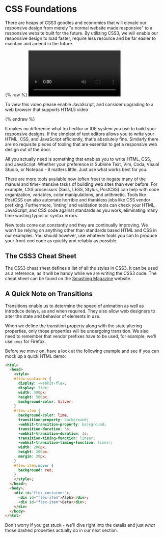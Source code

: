 # CSS Foundations

There are heaps of CSS3 goodies and economies that will elevate our responsive design from merely "a normal website made responsive" to a responsive website built for the future. By utilizing CSS3, we will enable our responsive design to load faster, require less resource and be far easier to maintain and amend in the future.

{% raw %}
<video id="videoEmbed" class="video-js vjs-default-skin vjs-16-9 vjs-big-play-centered vjs-fluid" controls preload="auto" data-setup="{}">
  <source src="assets/css.mp4" type="video/mp4">
  <p class="vjs-no-js">To view this video please enable JavaScript, and consider upgrading to a web browser that supports HTML5 video</p>
</video>
{% endraw %}

It makes no difference what text editor or IDE system you use to build your responsive designs. If the simplest of text editors allows you to write your HTML, CSS, and JavaScript efficiently, that's absolutely fine. Similarly there are no requisite pieces of tooling that are essential to get a responsive web design out of the door.

All you actually need is something that enables you to write HTML, CSS, and JavaScript. Whether your preference is Sublime Text, Vim, Coda, Visual Studio, or Notepad - it matters little. Just use what works best for you.

There are more tools available now (often free) to negate many of the manual and time-intensive tasks of building web sites than ever before. For example, CSS processors (Sass, LESS, Stylus, PostCSS) can help with code organization, variables, color manipulations, and arithmetic. Tools like PostCSS can also automate horrible and thankless jobs like CSS vendor prefixing. Furthermore, 'linting' and validation tools can check your HTML, JavaScript, and CSS code against standards as you work, eliminating many time wasting typos or syntax errors.

New tools come out constantly and they are continually improving. We won't be relying on anything other than standards based HTML and CSS in our examples. You should however, use whatever tools you can to produce your front-end code as quickly and reliably as possible.

## The CSS3 Cheat Sheet

The CSS3 cheat sheet defines a list of all the styles in CSS3. It can be used as a reference, as it will be handy while we are writing the CSS3 code. The cheat sheet can be found on the [Smashing Magazine](http://media.smashingmagazine.com/wp-content/uploads/images/css3-cheat-sheet/css3-cheat-sheet.pdf) website.

## A Quick Note on Transitions

Transitions enable us to determine the speed of animation as well as introduce delays, as and when required. They also allow web designers to alter the state and behavior of elements in use.

When we define the transition property along with the state altering properties, only those properties will be undergoing transition. We also need to remember that vendor prefixes have to be used, for example, we'll use `–moz` for Firefox.

Before we move on, have a look at the following example and see if you can mock up a quick HTML demo:

```html
<html>
  <head>
    <style>
    #flex-container {
      display: -webkit-flex;
      display: flex;
      width: 500px;
      height: 500px;
      background-color: Silver;
    }
    #flex-item {
      background-color: lime;
      transition-property: background;
      -webkit-transition-property: background;
      transition-duration: 3s;
      -webkit-transition-duration: 3s;
      transition-timing-function: linear;
      -webkit-transition-timing-function: linear;
      width: 200px;
      height: 200px;
      margin: 20px;
    }
    #flex-item:hover {
      background: red;
    }
    </style>;
  </head>;
  <body>;
    <div id="flex-container">;
      <div id="flex-item">Alpha</div>;
      <div id="flex-item">Beta</div>;
    </div>
  </body>
</html>
```

Don't worry if you get stuck - we'll dive right into the details and just *what* those dashed properties actually do in our next section.
